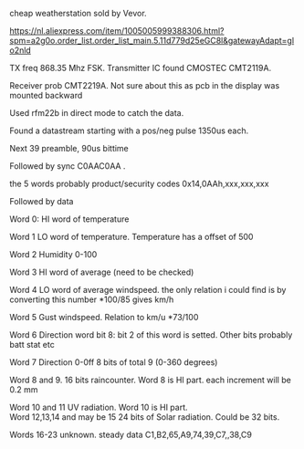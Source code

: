 cheap weatherstation sold by Vevor. 

https://nl.aliexpress.com/item/1005005999388306.html?spm=a2g0o.order_list.order_list_main.5.11d779d25eGC8l&gatewayAdapt=glo2nld

TX freq 868.35 Mhz  FSK. Transmitter IC found CMOSTEC CMT2119A. 

Receiver prob CMT2219A. Not sure about this as pcb in the display was mounted backward

Used rfm22b in direct mode to catch the data.

Found a datastream starting with a pos/neg pulse 1350us each.

Next 39 preamble, 90us bittime

Followed by sync C0AAC0AA .

the 5 words probably product/security codes 0x14,0AAh,xxx,xxx,xxx

Followed by data

Word 0: HI word of temperature

Word 1 LO word of temperature. Temperature has a offset of 500

Word 2 Humidity 0-100

Word 3 HI word of average (need to be checked)

Word 4 LO word of average windspeed. the only relation i could find is by converting this number *100/85 gives km/h

Word 5 Gust windspeed. Relation to km/u  *73/100

Word 6 Direction word bit 8: bit 2 of this word is setted.  Other bits probably  batt stat etc

Word 7 Direction 0-0ff  8 bits of total 9 (0-360 degrees)

Word 8 and 9.  16 bits raincounter. Word 8 is HI part.  each increment will be 0.2 mm

Word 10 and 11  UV radiation.  Word 10 is HI part.  
Word 12,13,14 and may be 15  24 bits of Solar radiation. Could be 32 bits. 

Words 16-23 unknown. steady data C1,B2,65,A9,74,39,C7,,38,C9

